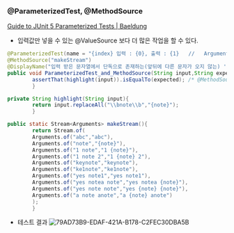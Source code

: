 ### @ParameterizedTest, @MethodSource

[Guide to JUnit 5 Parameterized Tests | Baeldung](https://www.baeldung.com/parameterized-tests-junit-5)

* 입력값만 넣을 수 있는 @ValueSource 보다 더 많은 작업을 할 수 있다.

```java
@ParameterizedTest(name = "{index} 입력 : {0}, 출력 : {1}   //   Arguments 전체 출력: {arguments}") // 테스트 결과창 출력 포맷 설정
@MethodSource("makeStream")
@DisplayName("입력 받은 문자열에서 단독으로 존재하는(앞뒤에 다른 문자가 오지 않는) 'note'만 중괄호({})로 표시한다")
public void ParameterizedTest_and_MethodSource(String input,String expected){
        assertThat(highlight(input)).isEqualTo(expected); /* @MethodSource를 이용하면 입력값과 기대값을 따로 빼내어 깔끔한 테스트가 가능하다 */
        }

private String highlight(String input){
        return input.replaceAll("\\bnote\\b","{note}");
        }

public static Stream<Arguments> makeStream(){
        return Stream.of(
        Arguments.of("abc","abc"),
        Arguments.of("note","{note}"),
        Arguments.of("1 note","1 {note}"),
        Arguments.of("1 note 2","1 {note} 2"),
        Arguments.of("keynote","keynote"),
        Arguments.of("ke1note","ke1note"),
        Arguments.of("yes note1","yes note1"),
        Arguments.of("yes notea note","yes notea {note}"),
        Arguments.of("yes note note","yes {note} {note}"),
        Arguments.of("a note anote","a {note} anote")
        );
        }
```

* 테스트 결과
  ![79AD73B9-EDAF-421A-B178-C2FEC30DBA5B](https://user-images.githubusercontent.com/92678400/187623963-fe8ad4d6-b263-48ba-9082-e27ed3e49686.png)
